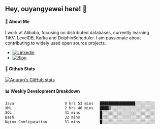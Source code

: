## Hey, ouyangyewei here! :wave:

#### :rocket: About Me
I work at Alibaba, focusing on distributed databases, currently learning TiKV, LevelDB, Kafka and DolphinScheduler. I am passionate about contributing to widely used open source projects.

- [![Linkedin](https://img.shields.io/badge/LinkedIn-ouyangyewei-blue)](https://www.linkedin.com/in/ouyangyewei/)
- [![Blog](https://img.shields.io/badge/Blog-yeweiouyang-orange)](https://blog.csdn.net/yeweiouyang)

#### :star2: Github Stats
[![Anurag's GitHub stats](https://github-readme-stats.vercel.app/api?username=ouyangyewei&show_icons=true&cache_seconds=3600&theme=tokyonight)](https://github.com/anuraghazra/github-readme-stats)

#### :bar_chart: Weekly Development Breakdown
<!--START_SECTION:waka-->

```txt
Java                       9 hrs 53 mins   ████████████████░░░░░░░░░   63.41 %
XML                        2 hrs 46 mins   ████▒░░░░░░░░░░░░░░░░░░░░   17.83 %
SQL                        41 mins         █░░░░░░░░░░░░░░░░░░░░░░░░   04.39 %
Bash                       32 mins         █░░░░░░░░░░░░░░░░░░░░░░░░   03.50 %
Nginx Configuration        31 mins         █░░░░░░░░░░░░░░░░░░░░░░░░   03.37 %
```

<!--END_SECTION:waka-->
